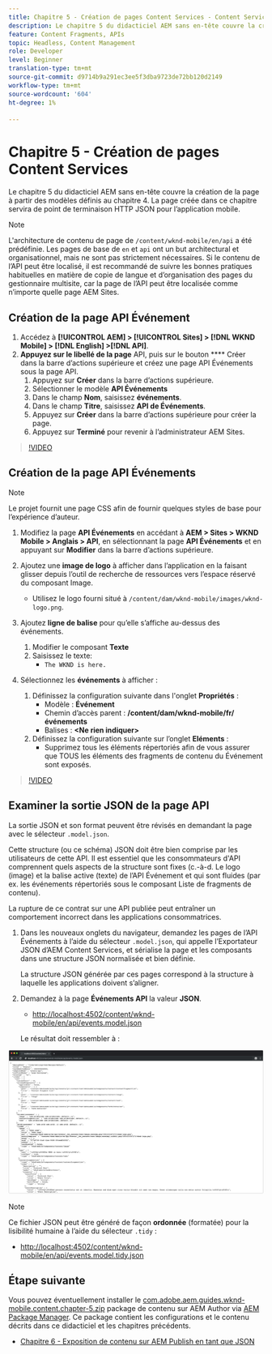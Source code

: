 ```yaml
---
title: Chapitre 5 - Création de pages Content Services - Content Services
description: Le chapitre 5 du didacticiel AEM sans en-tête couvre la création des pages à partir des modèles définis au chapitre 4. Ces pages serviront de points de terminaison HTTP JSON.
feature: Content Fragments, APIs
topic: Headless, Content Management
role: Developer
level: Beginner
translation-type: tm+mt
source-git-commit: d9714b9a291ec3ee5f3dba9723de72bb120d2149
workflow-type: tm+mt
source-wordcount: '604'
ht-degree: 1%

---
```



# Chapitre 5 - Création de pages Content Services

Le chapitre 5 du didacticiel AEM sans en-tête couvre la création de la page à partir des modèles définis au chapitre 4. La page créée dans ce chapitre servira de point de terminaison HTTP JSON pour l’application mobile.

>[!NOTE]
>
> L&#39;architecture de contenu de page de `/content/wknd-mobile/en/api` a été prédéfinie. Les pages de base de `en` et `api` ont un but architectural et organisationnel, mais ne sont pas strictement nécessaires. Si le contenu de l’API peut être localisé, il est recommandé de suivre les bonnes pratiques habituelles en matière de copie de langue et d’organisation des pages du gestionnaire multisite, car la page de l’API peut être localisée comme n’importe quelle page AEM Sites.

## Création de la page API Événement

1. Accédez à **[!UICONTROL AEM] > [!UICONTROL Sites] > [!DNL WKND Mobile] > [!DNL English] >[!DNL API]**.
1. **Appuyez sur le libellé de la page** API, puis sur le bouton  **** Créer dans la barre d’actions supérieure et créez une page API Événements sous la page API.
   1. Appuyez sur **Créer** dans la barre d’actions supérieure.
   1. Sélectionner le modèle **API Événements**
   1. Dans le champ **Nom**, saisissez **événements**.
   1. Dans le champ **Titre**, saisissez **API de Événements**.
   1. Appuyez sur **Créer** dans la barre d’actions supérieure pour créer la page.
   1. Appuyez sur **Terminé** pour revenir à l’administrateur AEM Sites.

>[!VIDEO](https://video.tv.adobe.com/v/28340/?quality=12&learn=on)

## Création de la page API Événements

>[!NOTE]
>
> Le projet fournit une page CSS afin de fournir quelques styles de base pour l’expérience d’auteur.

1. Modifiez la page **API Événements** en accédant à **AEM > Sites > WKND Mobile > Anglais > API**, en sélectionnant la page **API Événements** et en appuyant sur **Modifier** dans la barre d’actions supérieure.
1. Ajoutez une **image de logo** à afficher dans l’application en la faisant glisser depuis l’outil de recherche de ressources vers l’espace réservé du composant Image.
   * Utilisez le logo fourni situé à `/content/dam/wknd-mobile/images/wknd-logo.png`.

1. Ajoutez **ligne de balise** pour qu’elle s’affiche au-dessus des événements.
   1. Modifier le composant **Texte**
   1. Saisissez le texte:
      * `The WKND is here.`

1. Sélectionnez les **événements** à afficher :
   1. Définissez la configuration suivante dans l&#39;onglet **Propriétés** :
      * Modèle : **Événement**
      * Chemin d’accès parent : **/content/dam/wknd-mobile/fr/événements**
      * Balises : **&lt;Ne rien indiquer>**
   1. Définissez la configuration suivante sur l’onglet **Eléments** :
      * Supprimez tous les éléments répertoriés afin de vous assurer que TOUS les éléments des fragments de contenu du Événement sont exposés.

>[!VIDEO](https://video.tv.adobe.com/v/28339/?quality=12&learn=on)

## Examiner la sortie JSON de la page API

La sortie JSON et son format peuvent être révisés en demandant la page avec le sélecteur `.model.json`.

Cette structure (ou ce schéma) JSON doit être bien comprise par les utilisateurs de cette API. Il est essentiel que les consommateurs d&#39;API comprennent quels aspects de la structure sont fixes (c.-à-d. Le logo (image) et la balise active (texte) de l’API Événement et qui sont fluides (par ex. les événements répertoriés sous le composant Liste de fragments de contenu).

La rupture de ce contrat sur une API publiée peut entraîner un comportement incorrect dans les applications consommatrices.

1. Dans les nouveaux onglets du navigateur, demandez les pages de l’API Événements à l’aide du sélecteur `.model.json`, qui appelle l’Exportateur JSON d’AEM Content Services, et sérialise la page et les composants dans une structure JSON normalisée et bien définie.

   La structure JSON générée par ces pages correspond à la structure à laquelle les applications doivent s’aligner.

1. Demandez à la page **Événements API** la valeur **JSON**.

   * [http://localhost:4502/content/wknd-mobile/en/api/events.model.json](http://localhost:4502/content/wknd-mobile/en/api/events.model.tidy.json)

   Le résultat doit ressembler à :

![Sortie JSON de Content Services AEM](assets/chapter-5/json-output.png)

>[!NOTE]
>
> Ce fichier JSON peut être généré de façon **ordonnée** (formatée) pour la lisibilité humaine à l’aide du sélecteur `.tidy` :
> * [http://localhost:4502/content/wknd-mobile/en/api/events.model.tidy.json](http://localhost:4502/content/wknd-mobile/en/api/events.model.tidy.json)


## Étape suivante

Vous pouvez éventuellement installer le [com.adobe.aem.guides.wknd-mobile.content.chapter-5.zip](https://github.com/adobe/aem-guides-wknd-mobile/releases/latest) package de contenu sur AEM Author via [AEM Package Manager](http://localhost:4502/crx/packmgr/index.jsp). Ce package contient les configurations et le contenu décrits dans ce didacticiel et les chapitres précédents.

* [Chapitre 6 - Exposition de contenu sur AEM Publish en tant que JSON](./chapter-6.md)
